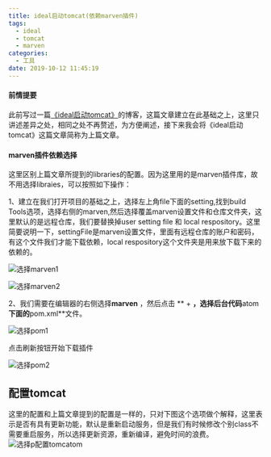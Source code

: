 ```yaml
---
title: ideal启动tomcat(依赖marven插件)
tags:
  - ideal
  - tomcat
  - marven
categories:
  - 工具
date: 2019-10-12 11:45:19
---
```


#### 前情提要

此前写过一篇[《ideal启动tomcat》](https://ncumovi.github.io/2018/11/09/ideal-tomcat/)的博客，这篇文章建立在此基础之上，这里只讲述差异之处，相同之处不再赘述，为方便阐述，接下来我会将《ideal启动tomcat》这篇文章简称为上篇文章。



#### marven插件依赖选择

这里区别上篇文章所提到的libraries的配置。因为这里用的是marven插件库，故不用选择libraies，可以按照如下操作：

1、建立在我们打开项目的基础之上，选择左上角file下面的setting,找到build Tools选项，选择右侧的marven,然后选择覆盖marven设置文件和仓库文件夹，这里默认的是远程仓库，我们要替换掉user setting file 和 local respository。这里简要说明一下，settingFile是marven设置文件，里面有远程仓库的账户和密码，有这个文件我们才能下载依赖，local respository这个文件夹是用来放下载下来的依赖的。

![选择marven1](/img/ideal-tomcat-marven/select_marven1.png)

![选择marven2](/img/ideal-tomcat-marven/select_marven2.png)

2、我们需要在编辑器的右侧选择**marven** ，然后点击 ** + **，选择后台代码**atom**下面的**pom.xml**文件。

![选择pom1](/img/ideal-tomcat-marven/select_pom1.png)

点击刷新按钮开始下载插件

![选择pom2](/img/ideal-tomcat-marven/select_pom2.png)



## 配置tomcat
这里的配置和上篇文章提到的配置是一样的，只对下图这个选项做个解释，这里表示是否有具有更新功能，默认是重新启动服务，但是我们有时候修改个别class不需要重启服务，所以选择更新资源，重新编译，避免时间的浪费。
![选择p配置tomcatom](/img/ideal-tomcat-marven/set_tomcat.png)
